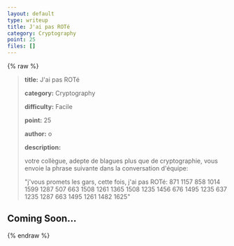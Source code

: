 ```yaml
---
layout: default
type: writeup
title: J'ai pas ROTé
category: Cryptography
point: 25
files: []
---
```


{% raw %}
> **title:** J'ai pas ROTé
>
> **category:** Cryptography
>
> **difficulty:** Facile
>
> **point:** 25
>
> **author:** o
>
> **description:**
>
> votre collègue, adepte de blagues plus que de cryptographie, vous envoie la phrase suivante dans la conversation d'équipe:
>
> "j'vous promets les gars, cette fois, j'ai pas ROTé: 871 1157 858 1014 1599 1287 507 663 1508 1261 1365 1508 1235 1456 676 1495 1235 637 1235 1287 663 1495 1261 1482 1625"
>
> 

## Coming Soon...

{% endraw %}
